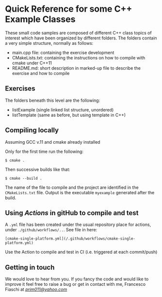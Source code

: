 # Quick Reference for some C++ Example Classes

These small code samples are composed of different C++ class topics of interest which have been organized by different folders. The folders contain a very simple structure, normally as follows:
- 	main.cpp file: containing the exercise development
- 	CMakeLists.txt: containing the instructions on how to compile with cmake under C++11
-	README.md: short description in marked-up file to describe the exercise and how to compile

## Exercises 
The folders beneath this level are the following:
- 	listExample	(single linked list structure, unordered)
-	listTemplate	(same as before, but using template in C++)


## Compiling locally
Assuming GCC v.11 and cmake already installed

Only for the first time run the following:

`$ cmake . `

Then successive builds like that:

`$ cmake --build . `

The name of the file to compile and the project are identified in the `CMakeLists.txt` file. 
Output is the executable `myexample` generated after the build.

## Using *Actions* in gitHub to compile and test
A `.yml` file has been created under the usual repository place for actions, under `./github/workflows/..`. See file in here:

`[cmake-single-platform.yml](/.github/workflows/cmake-single-platform.yml)`

Use the Action to compile and test in CI (i.e. triggered at each commit/push)

## Getting in touch
We would love to hear from you. If you fancy the code and would like to improve it feel free to raise a bug or get in contact with me, Francesco Fiaschi at *prim011@yahoo.com*
